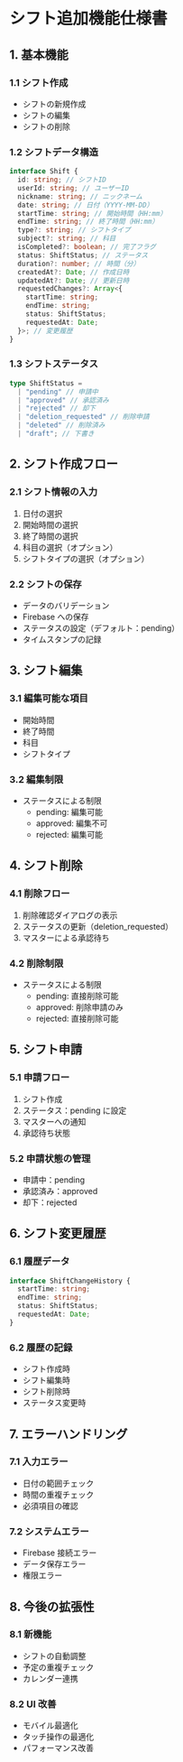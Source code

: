 # シフト追加機能仕様書

## 1. 基本機能

### 1.1 シフト作成

- シフトの新規作成
- シフトの編集
- シフトの削除

### 1.2 シフトデータ構造

```typescript
interface Shift {
  id: string; // シフトID
  userId: string; // ユーザーID
  nickname: string; // ニックネーム
  date: string; // 日付（YYYY-MM-DD）
  startTime: string; // 開始時間（HH:mm）
  endTime: string; // 終了時間（HH:mm）
  type?: string; // シフトタイプ
  subject?: string; // 科目
  isCompleted?: boolean; // 完了フラグ
  status: ShiftStatus; // ステータス
  duration?: number; // 時間（分）
  createdAt?: Date; // 作成日時
  updatedAt?: Date; // 更新日時
  requestedChanges?: Array<{
    startTime: string;
    endTime: string;
    status: ShiftStatus;
    requestedAt: Date;
  }>; // 変更履歴
}
```

### 1.3 シフトステータス

```typescript
type ShiftStatus =
  | "pending" // 申請中
  | "approved" // 承認済み
  | "rejected" // 却下
  | "deletion_requested" // 削除申請
  | "deleted" // 削除済み
  | "draft"; // 下書き
```

## 2. シフト作成フロー

### 2.1 シフト情報の入力

1. 日付の選択
2. 開始時間の選択
3. 終了時間の選択
4. 科目の選択（オプション）
5. シフトタイプの選択（オプション）

### 2.2 シフトの保存

- データのバリデーション
- Firebase への保存
- ステータスの設定（デフォルト：pending）
- タイムスタンプの記録

## 3. シフト編集

### 3.1 編集可能な項目

- 開始時間
- 終了時間
- 科目
- シフトタイプ

### 3.2 編集制限

- ステータスによる制限
  - pending: 編集可能
  - approved: 編集不可
  - rejected: 編集可能

## 4. シフト削除

### 4.1 削除フロー

1. 削除確認ダイアログの表示
2. ステータスの更新（deletion_requested）
3. マスターによる承認待ち

### 4.2 削除制限

- ステータスによる制限
  - pending: 直接削除可能
  - approved: 削除申請のみ
  - rejected: 直接削除可能

## 5. シフト申請

### 5.1 申請フロー

1. シフト作成
2. ステータス：pending に設定
3. マスターへの通知
4. 承認待ち状態

### 5.2 申請状態の管理

- 申請中：pending
- 承認済み：approved
- 却下：rejected

## 6. シフト変更履歴

### 6.1 履歴データ

```typescript
interface ShiftChangeHistory {
  startTime: string;
  endTime: string;
  status: ShiftStatus;
  requestedAt: Date;
}
```

### 6.2 履歴の記録

- シフト作成時
- シフト編集時
- シフト削除時
- ステータス変更時

## 7. エラーハンドリング

### 7.1 入力エラー

- 日付の範囲チェック
- 時間の重複チェック
- 必須項目の確認

### 7.2 システムエラー

- Firebase 接続エラー
- データ保存エラー
- 権限エラー

## 8. 今後の拡張性

### 8.1 新機能

- シフトの自動調整
- 予定の重複チェック
- カレンダー連携

### 8.2 UI 改善

- モバイル最適化
- タッチ操作の最適化
- パフォーマンス改善
